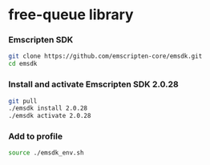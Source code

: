 # free-queue library

### Emscripten SDK
```bash
git clone https://github.com/emscripten-core/emsdk.git
cd emsdk
```

### Install and activate Emscripten SDK 2.0.28
```bash
git pull
./emsdk install 2.0.28
./emsdk activate 2.0.28
```

### Add to profile
```bash
source ./emsdk_env.sh
```
